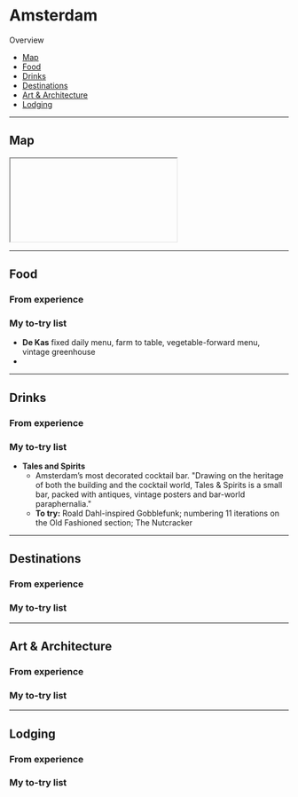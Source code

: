 # Amsterdam

Overview

- [Map](#map)
- [Food](#food)
- [Drinks](#drinks)
- [Destinations](#destinations)
- [Art & Architecture](#art--architecture)
- [Lodging](#lodging)

-----

## Map

<iframe></iframe>

-----

## Food

### From experience

### My to-try list

- **De Kas** fixed daily menu, farm to table, vegetable-forward menu, vintage greenhouse
- 

-----

## Drinks

### From experience

### My to-try list

- **Tales and Spirits** 
    - Amsterdam’s most decorated cocktail bar. "Drawing on the heritage of both the building and the cocktail world, Tales & Spirits is a small bar, packed with antiques, vintage posters and bar-world paraphernalia."
    - **To try:** Roald Dahl-inspired Gobblefunk; numbering 11 iterations on the Old Fashioned section; The Nutcracker

-----

## Destinations

### From experience

### My to-try list

-----

## Art & Architecture

### From experience

### My to-try list

-----

## Lodging

### From experience

### My to-try list
